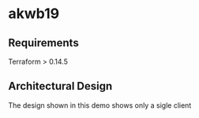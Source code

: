 # akwb19

## Requirements ##

Terraform > 0.14.5


## Architectural Design ##

The design shown in this demo shows only a sigle client 
